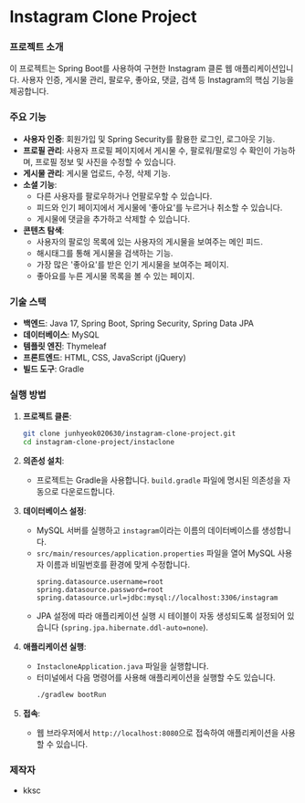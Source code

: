 # Instagram Clone Project

### 프로젝트 소개
이 프로젝트는 Spring Boot를 사용하여 구현한 Instagram 클론 웹 애플리케이션입니다. 사용자 인증, 게시물 관리, 팔로우, 좋아요, 댓글, 검색 등 Instagram의 핵심 기능을 제공합니다.

### 주요 기능
* **사용자 인증**: 회원가입 및 Spring Security를 활용한 로그인, 로그아웃 기능.
* **프로필 관리**: 사용자 프로필 페이지에서 게시물 수, 팔로워/팔로잉 수 확인이 가능하며, 프로필 정보 및 사진을 수정할 수 있습니다.
* **게시물 관리**: 게시물 업로드, 수정, 삭제 기능.
* **소셜 기능**:
    * 다른 사용자를 팔로우하거나 언팔로우할 수 있습니다.
    * 피드와 인기 페이지에서 게시물에 '좋아요'를 누르거나 취소할 수 있습니다.
    * 게시물에 댓글을 추가하고 삭제할 수 있습니다.
* **콘텐츠 탐색**:
    * 사용자의 팔로잉 목록에 있는 사용자의 게시물을 보여주는 메인 피드.
    * 해시태그를 통해 게시물을 검색하는 기능.
    * 가장 많은 '좋아요'를 받은 인기 게시물을 보여주는 페이지.
    * 좋아요를 누른 게시물 목록을 볼 수 있는 페이지.

### 기술 스택
* **백엔드**: Java 17, Spring Boot, Spring Security, Spring Data JPA
* **데이터베이스**: MySQL
* **템플릿 엔진**: Thymeleaf
* **프론트엔드**: HTML, CSS, JavaScript (jQuery)
* **빌드 도구**: Gradle

### 실행 방법
1.  **프로젝트 클론**:
    ```bash
    git clone junhyeok020630/instagram-clone-project.git
    cd instagram-clone-project/instaclone
    ```

2.  **의존성 설치**:
    * 프로젝트는 Gradle을 사용합니다. `build.gradle` 파일에 명시된 의존성을 자동으로 다운로드합니다.

3.  **데이터베이스 설정**:
    * MySQL 서버를 실행하고 `instagram`이라는 이름의 데이터베이스를 생성합니다.
    * `src/main/resources/application.properties` 파일을 열어 MySQL 사용자 이름과 비밀번호를 환경에 맞게 수정합니다.
        ```properties
        spring.datasource.username=root
        spring.datasource.password=root
        spring.datasource.url=jdbc:mysql://localhost:3306/instagram
        ```
    * JPA 설정에 따라 애플리케이션 실행 시 테이블이 자동 생성되도록 설정되어 있습니다 (`spring.jpa.hibernate.ddl-auto=none`).

4.  **애플리케이션 실행**:
    * `InstacloneApplication.java` 파일을 실행합니다.
    * 터미널에서 다음 명령어를 사용해 애플리케이션을 실행할 수도 있습니다.
        ```bash
        ./gradlew bootRun
        ```

5.  **접속**:
    * 웹 브라우저에서 `http://localhost:8080`으로 접속하여 애플리케이션을 사용할 수 있습니다.

### 제작자
* kksc